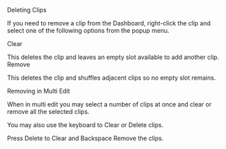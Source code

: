 Deleting Clips

If you need to remove a clip from the Dashboard, right-click the clip and select one of the following options from the popup menu.

Clear

This deletes the clip and leaves an empty slot available to add another clip.
Remove

This deletes the clip and shuffles adjacent clips so no empty slot remains.
 

Removing in Multi Edit

When in multi edit you may select a number of clips at once and clear or remove all the selected clips.

	
You may also use the keyboard to Clear or Delete clips.

Press Delete to Clear and Backspace Remove the clips.